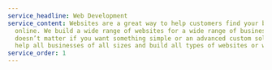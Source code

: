 ```yaml
---
service_headline: Web Development
service_content: Websites are a great way to help customers find your business
  online. We build a wide range of websites for a wide range of businesses. It
  doesn’t matter if you want something simple or an advanced custom solution, we
  help all businesses of all sizes and build all types of websites or web-apps.
service_order: 1
---
```

